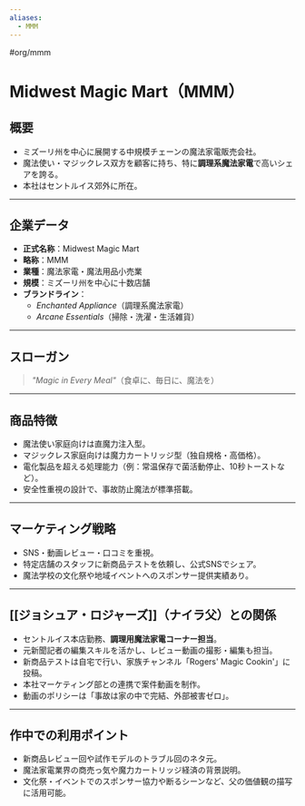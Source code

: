 ```yaml
---
aliases:
  - MMM
---
```


#org/mmm
# Midwest Magic Mart（MMM）

## 概要
- ミズーリ州を中心に展開する中規模チェーンの魔法家電販売会社。
- 魔法使い・マジックレス双方を顧客に持ち、特に**調理系魔法家電**で高いシェアを誇る。
- 本社はセントルイス郊外に所在。

---

## 企業データ
- **正式名称**：Midwest Magic Mart
- **略称**：MMM
- **業種**：魔法家電・魔法用品小売業
- **規模**：ミズーリ州を中心に十数店舗
- **ブランドライン**：  
  - *Enchanted Appliance*（調理系魔法家電）  
  - *Arcane Essentials*（掃除・洗濯・生活雑貨）  

---

## スローガン
> *"Magic in Every Meal"*（食卓に、毎日に、魔法を）

---

## 商品特徴
- 魔法使い家庭向けは直魔力注入型。
- マジックレス家庭向けは魔力カートリッジ型（独自規格・高価格）。
- 電化製品を超える処理能力（例：常温保存で菌活動停止、10秒トーストなど）。
- 安全性重視の設計で、事故防止魔法が標準搭載。

---

## マーケティング戦略
- SNS・動画レビュー・口コミを重視。
- 特定店舗のスタッフに新商品テストを依頼し、公式SNSでシェア。
- 魔法学校の文化祭や地域イベントへのスポンサー提供実績あり。

---

## [[ジョシュア・ロジャーズ]]（ナイラ父）との関係
- セントルイス本店勤務、**調理用魔法家電コーナー担当**。
- 元新聞記者の編集スキルを活かし、レビュー動画の撮影・編集も担当。
- 新商品テストは自宅で行い、家族チャンネル「Rogers' Magic Cookin'」に投稿。
- 本社マーケティング部との連携で案件動画を制作。
- 動画のポリシーは「事故は家の中で完結、外部被害ゼロ」。

---

## 作中での利用ポイント
- 新商品レビュー回や試作モデルのトラブル回のネタ元。
- 魔法家電業界の商売っ気や魔力カートリッジ経済の背景説明。
- 文化祭・イベントでのスポンサー協力や断るシーンなど、父の価値観の描写に活用可能。
